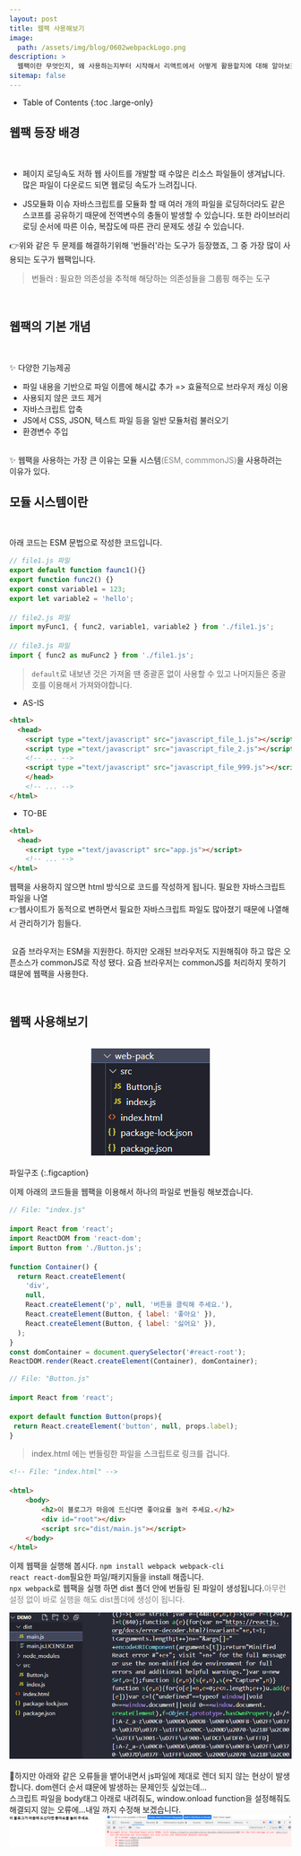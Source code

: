 ```yaml
---
layout: post
title: 웹팩 사용해보기
image: 
  path: /assets/img/blog/0602webpackLogo.png
description: >
  웹팩이란 무엇인지, 왜 사용하는지부터 시작해서 리액트에서 어떻게 활용할지에 대해 알아보겠습니다.
sitemap: false
---
```

<style>
.img{
  text-align : center;
}
span {
  font-style: italic serif;
  color: gray;
}
</style>

- Table of Contents
{:toc .large-only}

## 웹팩 등장 배경

<br>

- 페이지 로딩속도 저하
 웹 사이트를 개발할 때 수많은 리소스 파일들이 생겨납니다. 많은 파일이 다운로드 되면 웹로딩 속도가 느려집니다.

- JS모듈화 이슈
자바스크립트를 모듈화 할 때 여러 개의 파일을 로딩하더라도 같은 스코프를 공유하기 때문에 전역변수의 충돌이 발생할 수 있습니다. 또한 라이브러리 로딩 순서에 따른 이슈, 복잡도에 따른 관리 문제도 생길 수 있습니다.

👉위와 같은 두 문제를 해결하기위해 '번들러'라는 도구가 등장했죠, 그 중 가장 많이 사용되는 도구가 웹팩입니다.
 > 번들러 : 필요한 의존성을 추적해 해당하는 의존성들을 그룹핑 해주는 도구

<br>

## 웹팩의 기본 개념

<br>

✨ 다양한 기능제공
- 파일 내용을 기반으로 파일 이름에 해시값 추가 => 효율적으로 브라우저 캐싱 이용<br>
- 사용되지 않은 코드 제거<br>
- 자바스크립트 압축<br>
- JS에서 CSS, JSON, 텍스트 파일 등을 일반 모듈처럼 불러오기<br>
- 환경변수 주입<br>

<br>
✨ 웹팩을 사용하는 가장 큰 이유는 모듈 시스템<span>(ESM, commmonJS)</span>을 사용하려는 이유가 있다.

<br>

## 모듈 시스템이란

<br>

아래 코드는 ESM 문법으로 작성한 코드입니다.

~~~js
// file1.js 파일
export default function faunc1(){}
export function func2() {}
export const variable1 = 123;
export let variable2 = 'hello';

// file2.js 파일
import myFunc1, { func2, variable1, variable2 } from './file1.js';

// file3.js 파일
import { func2 as muFunc2 } from './file1.js';
~~~

 > <code>default</code>로 내보낸 것은 가져올 땐 중괄혼 없이 사용할 수 있고 나머지들은 중괄호를 이용해서 가져와야합니다.

 - AS-IS

~~~html
<html>
  <head>
    <script type ="text/javascript" src="javascript_file_1.js"></script>
    <script type ="text/javascript" src="javascript_file_2.js"></script>
    <!-- ... -->
    <script type ="text/javascript" src="javascript_file_999.js"></script>
    </head>
    <!-- ... -->
</html>
~~~

 - TO-BE

~~~html
<html>
  <head>
    <script type ="text/javascript" src="app.js"></script>
    <!-- ... -->
</html>
~~~

웹팩을 사용하지 않으면 html 방식으로 코드를 작성하게 됩니다. 필요한 자바스크립트 파일을 나열<br>
👉웹사이트가 동적으로 변하면서 필요한 자바스크립트 파일도 많아졌기 때문에 나열해서 관리하기가 힘들다.

<h2 class="h3 hr-bottom"></h2>

&nbsp;요즘 브라우저는 ESM을 지원한다. 하지만 오래된 브라우저도 지원해줘야 하고 많은 오픈소스가 commonJS로 작성 됐다. 요즘 브라우저는 commonJS를 처리하지 못하기 떄문에 웹팩을 사용한다.

<br>

## 웹팩 사용해보기

<br>
<div class="img">
<img src="/assets/img/blog/web-pack.png" alt="web-pack">
</div><br>
파일구조
{:.figcaption}

이제 아래의 코드들을 웹팩을 이용해서 하나의 파일로 번들링 해보겠습니다.

~~~js
// File: "index.js"

import React from 'react';
import ReactDOM from 'react-dom';
import Button from './Button.js';

function Container() {
  return React.createElement(
    'div',
    null,
    React.createElement('p', null, '버튼을 클릭해 주세요.'),
    React.createElement(Button, { label: '좋아요' }),
    React.createElement(Button, { label: '싫어요' }),
  );
}
const domContainer = document.querySelector('#react-root');
ReactDOM.render(React.createElement(Container), domContainer);
~~~

~~~js
// File: "Button.js"

import React from 'react';

export default function Button(props){
 return React.createElement('button', null, props.label);
}
~~~

 > index.html 에는 번들링한 파일을 스크립트로 링크를 겁니다.

~~~html
<!-- File: "index.html" -->

<html>
    <body>
        <h2>이 블로그가 마음에 드신다면 좋아요를 눌러 주세요.</h2>
        <div id="root"></div>
        <script src="dist/main.js"></script>
    </body>
</html>
~~~

이제 웹팩을 실행해 봅시다.
<code>npm install webpack webpack-cli react react-dom</code>필요한 파일/패키지들을 install 해줍니다.<br>
<code>npx webpack</code>로 웹팩을 실행 하면 dist 폴더 안에 번들링 된 파일이 생성됩니다.<span>아무런 설정 없이 바로 실행을 해도 dist폴더에 생성이 됩니다.</span><br>
<div class="img">
<img src="/assets/img/blog/dist-tree.png" alt="dist-tree">
</div>
<br>
🧨하지만 아래와 같은 오류들을 뱉어내면서 js파일에 제대로 렌더 되지 않는 현상이 발생합니다. dom렌더 순서 떄문에 발생하는 문제인듯 싶었는데...<br>스크립트 파일을 body태그 아래로 내려줘도, window.onload function을 설정해줘도 해결되지 않는 오류에...내일 까지 수정해 보겠습니다.
<br>
<div class="img">
<img src="/assets/img/blog/error-webpack.png" alt="error-webpack">
</div>